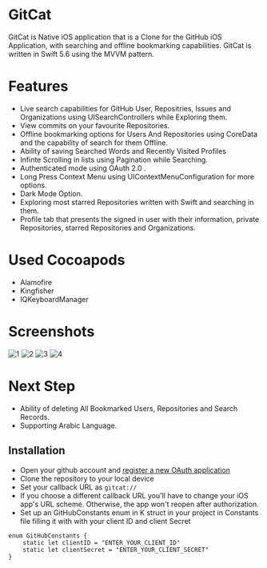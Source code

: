 # GitCat
GitCat is Native iOS application that is a Clone for the GitHub iOS Application, with searching and offline bookmarking capabilities.
GitCat is written in Swift 5.6 using the MVVM pattern.

# Features

- Live search capabilities for GitHub User, Repositries, Issues and Organizations using UISearchControllers while Exploring them.
- View commits on your favourite Repositories.
- Offline bookmarking options for Users And Repositories using CoreData and the capability of search for them Offline.
- Ability of saving Searched Words and Recently Visited Profiles
- Infinte Scrolling in lists using Pagination while Searching.
- Authenticated mode using OAuth 2.0 .
- Long Press Context Menu using UIContextMenuConfiguration for more options.
- Dark Mode Option.
- Exploring most starred Repositories written with Swift and searching in them.
- Profile tab that presents the signed in user with their information, private Repositories, starred Repositories and Organizations.

# Used Cocoapods

- Alamofire
- Kingfisher
- IQKeyboardManager

# Screenshots
![1](https://user-images.githubusercontent.com/81087849/191525704-879b5133-ff3c-4e09-b3c2-67ed6a106141.png)
![2](https://user-images.githubusercontent.com/81087849/191525738-eb29ee8b-6cda-45ae-9acc-f89892dcabe4.png)
![3](https://user-images.githubusercontent.com/81087849/191525761-41efc947-e0e7-4ec6-849d-6672748a82d9.png)
![4](https://user-images.githubusercontent.com/81087849/191525778-3174db5b-2a69-4a9f-a96f-4dd36e0573b9.png)


# Next Step

- Ability of deleting All Bookmarked Users, Repositories and Search Records.
- Supporting Arabic Language.

## Installation
- Open your github account and [register a new OAuth application](https://github.com/settings/applications/new)
- Clone the repository to your local device
- Set your callback URL as `gitcat://`
- If you choose a different callback URL you'll have to change your iOS app's URL scheme. Otherwise, the app won't reopen after authorization.
- Set up an GitHubConstants enum in K struct in your project in Constants file filling it with with your client ID and client Secret
```
enum GitHubConstants {
    static let clientID = "ENTER_YOUR_CLIENT_ID"
    static let clientSecret = "ENTER_YOUR_CLIENT_SECRET"
}
```
